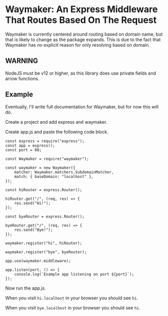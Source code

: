 # Waymaker: An Express Middleware That Routes Based On The Request

Waymaker is currently centered around routing based on domain name, but that is likely to change as the package expands.
This is due to the fact that Waymaker has no explicit reason for only resolving based on domain.

## WARNING

NodeJS must be v12 or higher, as this library does use private fields and arrow functions.

## Example

Eventually, I'll write full documentation for Waymaker, but for now this will do.

Create a project and add express and waymaker.

Create app.js and paste the following code block.

```lang = js
const express = require("express");
const app = express();
const port = 80;

const Waymaker = require("waymaker");

const waymaker = new Waymaker({
    matcher: Waymaker.matchers.SubdomainMatcher,
    match: { baseDomain: "localhost" },
});

const hiRouter = express.Router();

hiRouter.get("/", (req, res) => {
    res.send("Hi!");
});

const byeRouter = express.Router();

byeRouter.get("/", (req, res) => {
    res.send("Bye!");
});

waymaker.register("hi", hiRouter);

waymaker.register("bye", byeRouter);

app.use(waymaker.middleware);

app.listen(port, () => {
    console.log(`Example app listening on port ${port}`);
});
```

Now run the app.js.

When you visit `hi.localhost` in your browser you should see `hi`.

When you visit `bye.localhost` in your browser you should see `hi`.
